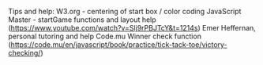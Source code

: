 

Tips and help:
W3.org - centering of start box / color coding
JavaScript Master - startGame functions and layout help (https://www.youtube.com/watch?v=Slj9rPBJTcY&t=1214s)
Emer Heffernan, personal tutoring and help
Code.mu Winner check function (https://code.mu/en/javascript/book/practice/tick-tack-toe/victory-checking/)
